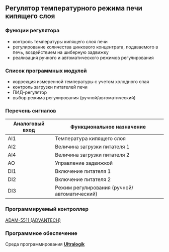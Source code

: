 ## Регулятор температурного режима печи кипящего слоя

### **Функции регулятора**
- контроль температуры кипящего слоя печи
- регулирование количества цинкового концентрата, подаваемого в печь, воздействием на шиберную задвижку
- реализация ручного и автоматического режимов регулирования

### **Список программных модулей**
- коррекция измеренной температуры с учетом холодного спая
- контроль загрузки питателей печи
- ПИД-регулятор
- выбор режима регулирования (ручной/автоматический)

### **Перечень сигналов** 
| Аналоговый вход | Функциональное назначение |
| -- | -- |
| AI1 | Температура кипящего слоя |
| AI2 | Величина загрузки питателя 1 |
| AI4 | Величина загрузки питателя 2 |
| AO | Управление задвижкой |
| DI1	| Включение питателя 1 |
| DI2| 	Включение питателя 2 |
| DI3	| Режим регулирования (ручной/автоматический) |

### **Программируемый контроллер**
[ADAM-5511 (ADVANTECH)](docs/ADAM-5511_DS.pdf)

### **Программное обеспечение**
Среда программирования [**Ultralogik**](docs/19970396.pdf)
